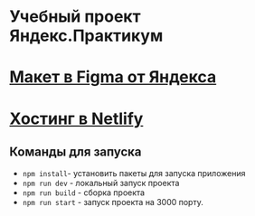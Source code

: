 # Учебный проект Яндекс.Практикум

# [Макет в Figma от Яндекса](https://www.figma.com/file/24EUnEHGEDNLdOcxg7ULwV/Chat?node-id=0%3A1)

# [Хостинг в Netlify](https://trusting-bardeen-263e8a.netlify.app/)

## Команды для запуска
  - `npm install`- установить пакеты для запуска приложения
  - `npm run dev` - локальный запуск проекта
  - `npm run build` - сборка проекта
  - `npm run start` - запуск проекта на 3000 порту.
